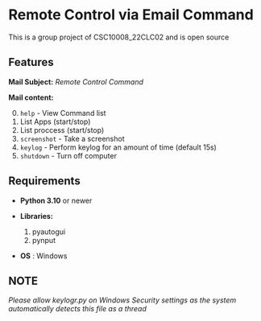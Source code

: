 # Remote Control via Email Command
This is a group project of CSC10008_22CLC02 and is open source
## Features
__Mail Subject:__ _Remote Control Command_

__Mail content:__

0. `help` - View Command list
1. List Apps (start/stop)
2. List proccess (start/stop)
3. `screenshot` - Take a screenshot
4. `keylog` - Perform keylog for an amount of time (default 15s)
5. `shutdown` - Turn off computer
## Requirements
- __Python 3.10__ or newer
- __Libraries:__
    1. pyautogui
    2. pynput

- __OS__ : Windows
## NOTE
_Please allow keylogr.py on Windows Security settings as the system automatically detects this file as a thread_